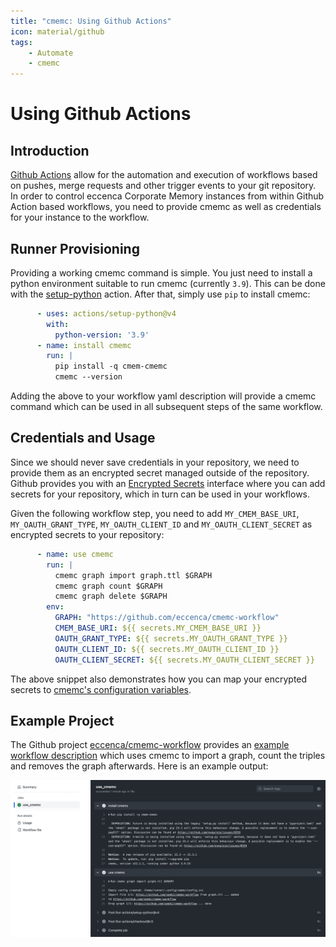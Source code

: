 ```yaml
---
title: "cmemc: Using Github Actions"
icon: material/github
tags:
    - Automate
    - cmemc
---
```

# Using Github Actions

## Introduction

[Github Actions](https://docs.github.com/en/actions) allow for the automation and execution of workflows based on pushes, merge requests and other trigger events to your git repository.
In order to control eccenca Corporate Memory instances from within Github Action based workflows, you need to provide cmemc as well as credentials for your instance to the workflow.

## Runner Provisioning

Providing a working cmemc command is simple.
You just need to install a python environment suitable to run cmemc (currently `3.9`).
This can be done with the [setup-python](https://github.com/actions/setup-python) action.
After that, simply use `pip` to install cmemc:

```yaml title="Partial github action yaml showing cmemc provisioning"
      - uses: actions/setup-python@v4
        with:
          python-version: '3.9'
      - name: install cmemc
        run: |
          pip install -q cmem-cmemc
          cmemc --version
```

Adding the above to your workflow yaml description will provide a cmemc command which can be used in all subsequent steps of the same workflow.

## Credentials and Usage

Since we should never save credentials in your repository, we need to provide them as an encrypted secret managed outside of the repository.
Github provides you with an [Encrypted Secrets](https://docs.github.com/en/actions/security-guides/encrypted-secrets) interface where you can add secrets for your repository, which in turn can be used in your workflows.

Given the following workflow step, you need to add `MY_CMEM_BASE_URI`, `MY_OAUTH_GRANT_TYPE`, `MY_OAUTH_CLIENT_ID` and `MY_OAUTH_CLIENT_SECRET` as encrypted secrets to your repository:

```yaml title="Partial github action yaml showing credential provisioning"
      - name: use cmemc
        run: |
          cmemc graph import graph.ttl $GRAPH
          cmemc graph count $GRAPH
          cmemc graph delete $GRAPH
        env:
          GRAPH: "https://github.com/eccenca/cmemc-workflow"
          CMEM_BASE_URI: ${{ secrets.MY_CMEM_BASE_URI }}
          OAUTH_GRANT_TYPE: ${{ secrets.MY_OAUTH_GRANT_TYPE }}
          OAUTH_CLIENT_ID: ${{ secrets.MY_OAUTH_CLIENT_ID }}
          OAUTH_CLIENT_SECRET: ${{ secrets.MY_OAUTH_CLIENT_SECRET }}
```

The above snippet also demonstrates how you can map your encrypted secrets to [cmemc's configuration variables](../cmemc-command-line-interface/configuration/file-based-configuration).

## Example Project

The Github project [eccenca/cmemc-workflow](https://github.com/eccenca/cmemc-workflow) provides an [example workflow description](https://github.com/eccenca/cmemc-workflow/blob/main/.github/workflows/cmemc.yml) which uses cmemc to import a graph, count the triples and removes the graph afterwards.
Here is an example output:

![Example workflow output](example-workflow-output.png "Example workflow output")

